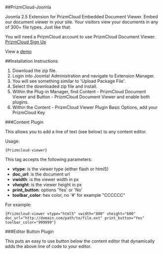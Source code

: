 ##PrizmCloud-Joomla

Joomla 2.5 Extension for PrizmCloud Embedded Document Viewer. Embed our document viewer in your site. Your visitors view your documents in any of 300+ file types. Just like that.

You will need a PrizmCloud account to use PrizmCloud Document Viewer. [PrizmCloud Sign Up](http://prizmcloud.accusoft.com/register.html "PrizmCloud") 

View a [demo](http://prizmcloud.accusoft.com/demo.html)

##Installation Instructions
1. Download the zip file.
2. Login into Joomla! Administration and navigate to Extension Manager.
3. You will see something similar to 'Upload Package File'.
4. Select the downloaded zip file and install.
5. Within the Plug-in Manager, find Content - PrizmCloud Document Viewer and Button - PrizmCloud Document Viewer and enable both plugins.
6. Within the Content - PrizmCloud Viewer Plugin Basic Options, add your PrizmCloud Key

###Content Plugin

This allows you to add a line of text (see below) to any content editor.

Usage: 

```
{Prizmcloud-viewer}
```

This tag accepts the following parameters:

* **vtype**: is the viewer type (either flash or html5)
* **doc_url**: is the document url
* **vwidth**: is the viewer width in px
* **vheight**: is the viewer height in px
* **print_button**: options 'Yes' or 'No'
* **toolbar_color**: hex color, no '#' for example "CCCCCC"

For example:
```
{Prizmcloud-viewer vtype="html5" vwidth="800" vheight="600" doc_url="http://domain.com/path/to/file.ext" print_button="Yes" toolbar_color="999999"}
```

###Editor Button Plugin

This puts an easy to use button below the content editor that dynamically adds the above line of code to your editor.
